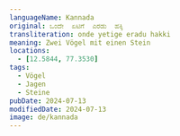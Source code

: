 ```yaml
---
languageName: Kannada
original: ಒಂದೇ  ಏಟಿಗೆ  ಎರಡು  ಹಕ್ಕಿ
transliteration: onde yetige eradu hakki
meaning: Zwei Vögel mit einen Stein
locations:
  - [12.5844, 77.3530]
tags:
  - Vögel
  - Jagen
  - Steine
pubDate: 2024-07-13
modifiedDate: 2024-07-13
image: de/kannada
---
```

